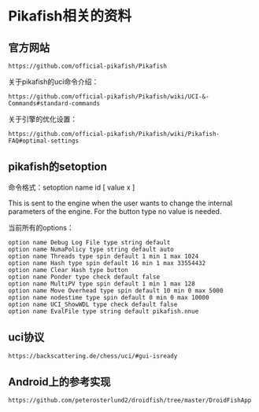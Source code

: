 # Pikafish相关的资料

## 官方网站

	https://github.com/official-pikafish/Pikafish
	
关于pikafish的uci命令介绍：

	https://github.com/official-pikafish/Pikafish/wiki/UCI-&-Commands#standard-commands

关于引擎的优化设置：

	https://github.com/official-pikafish/Pikafish/wiki/Pikafish-FAQ#optimal-settings
	
	
## pikafish的setoption

命令格式：setoption name id [ value x ]

This is sent to the engine when the user wants to change the internal parameters of the engine. For the button type no value is needed.

当前所有的options：

```
option name Debug Log File type string default
option name NumaPolicy type string default auto
option name Threads type spin default 1 min 1 max 1024
option name Hash type spin default 16 min 1 max 33554432
option name Clear Hash type button
option name Ponder type check default false
option name MultiPV type spin default 1 min 1 max 128
option name Move Overhead type spin default 10 min 0 max 5000
option name nodestime type spin default 0 min 0 max 10000
option name UCI_ShowWDL type check default false
option name EvalFile type string default pikafish.nnue
```

## uci协议

	https://backscattering.de/chess/uci/#gui-isready

## Android上的参考实现

	https://github.com/peterosterlund2/droidfish/tree/master/DroidFishApp
	
##